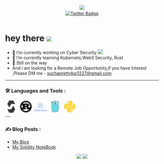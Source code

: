 <!--
**kkontheway/kkontheway** is a ✨ _special_ ✨ repository because its `README.md` (this file) appears on your GitHub profile.

Here are some ideas to get you started:
-->
<div id="header" align="center">
  <img src="https://media.giphy.com/media/v1.Y2lkPTc5MGI3NjExcG5nOGk1bm8yNTJpMm1mNjNwZHRnd2VjNjc3ZTdpMTJiOWZseHEzaCZlcD12MV9pbnRlcm5hbF9naWZfYnlfaWQmY3Q9Zw/1qXc2onDaFpoHTgvHA/giphy.gif" width="100"/>
</div>
<div id="badges" align="center">
  <a href="https://twitter.com/zzzkkk12355">
    <img src="https://img.shields.io/badge/Twitter-blue?style=for-the-badge&logo=twitter&logoColor=white" alt="Twitter Badge"/>
  </a>
</div>
<div align="center">
<img src="https://komarev.com/ghpvc/?username=kkontheway&style=flat-square&color=blue" alt=""/>
</div>
<h1>
  hey there
  <img src="https://media.giphy.com/media/hvRJCLFzcasrR4ia7z/giphy.gif" width="30px"/>
</h1>


- 🔭 I’m currently working on Cyber Security <img src="https://media.giphy.com/media/WUlplcMpOCEmTGBtBW/giphy.gif" width="30">
- 🌱 I’m currently learning Kubernets,Web3 Security, Rust
- 💬 Still on the way
- And i am looking for a Remote Job Opportunity,if you have Interest ,Please DM me - suchaprettyboi1227@gmail.com
---

### :hammer_and_wrench: Languages and Tools :
<div>
  <img src="https://github.com/devicons/devicon/blob/master/icons/solidity/solidity-plain.svg" title="Java" alt="Java" width="40" height="40"/>&nbsp;
  <img src="https://github.com/devicons/devicon/blob/master/icons/rust/rust-original.svg" title="React" alt="React" width="40" height="40"/>&nbsp;
  <img src="https://github.com/devicons/devicon/blob/master/icons/kubernetes/kubernetes-line-wordmark.svg" title="Spring" alt="Spring" width="40" height="40"/>&nbsp;
  <img src="https://github.com/devicons/devicon/blob/master/icons/go/go-original.svg" title="Material UI" alt="Material UI" width="40" height="40"/>&nbsp;
  <img src="https://github.com/devicons/devicon/blob/master/icons/python/python-plain.svg" title="Material UI" alt="Material UI" width="40" height="40"/>&nbsp;
</div>
---

### :writing_hand: Blog Posts :
- [My Blog](https://kkontheway.github.io/)
- [My Solidity NoteBook](https://kkweb3doc.vercel.app/)

<div align="center">
<span>  </span>
<img height="170px" src="https://github-readme-stats.vercel.app/api?username=kkontheway&layout=compact&theme=vision-friendly-dark" /><span>  </span><img height="170px" src="https://github-readme-stats.vercel.app/api/top-langs/?username=kkontheway&layout=compact&theme=vision-friendly-dark" />
<span>  </span>
</div>

